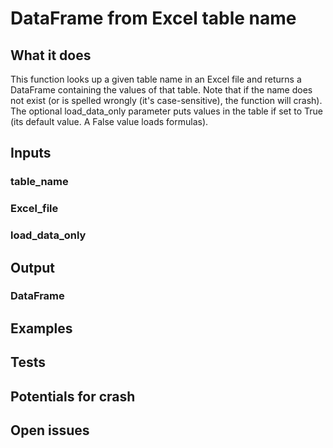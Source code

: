 # DataFrame from Excel table name

## What it does


This function looks up a given table name in an Excel file
and returns a DataFrame containing the values of that table.
Note that if the name does not exist (or is spelled wrongly (it's
case-sensitive), the function will crash).
The optional load_data_only parameter puts values in the table if set to
True (its default value. A False value loads formulas).

## Inputs
### table_name
### Excel_file
### load_data_only

## Output

### DataFrame

## Examples

###

## Tests

###

## Potentials for crash


## Open issues